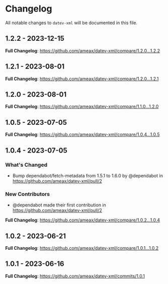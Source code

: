 # Changelog

All notable changes to `datev-xml` will be documented in this file.

## 1.2.2 - 2023-12-15

**Full Changelog**: https://github.com/ameax/datev-xml/compare/1.2.0...1.2.2

## 1.2.1 - 2023-08-01

**Full Changelog**: https://github.com/ameax/datev-xml/compare/1.2.0...1.2.1

## 1.2.0 - 2023-08-01

**Full Changelog**: https://github.com/ameax/datev-xml/compare/1.1.0...1.2.0

## 1.0.5 - 2023-07-05

**Full Changelog**: https://github.com/ameax/datev-xml/compare/1.0.4...1.0.5

## 1.0.4 - 2023-07-05

### What's Changed

- Bump dependabot/fetch-metadata from 1.5.1 to 1.6.0 by @dependabot in https://github.com/ameax/datev-xml/pull/2

### New Contributors

- @dependabot made their first contribution in https://github.com/ameax/datev-xml/pull/2

**Full Changelog**: https://github.com/ameax/datev-xml/compare/1.0.2...1.0.4

## 1.0.2 - 2023-06-21

**Full Changelog**: https://github.com/ameax/datev-xml/compare/1.0.1...1.0.2

## 1.0.1 - 2023-06-16

**Full Changelog**: https://github.com/ameax/datev-xml/commits/1.0.1

